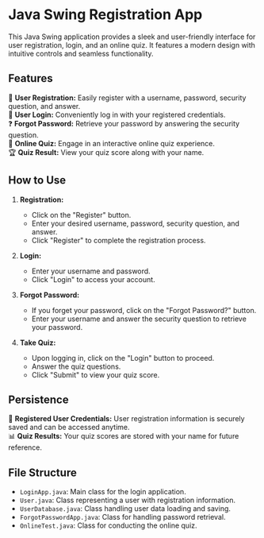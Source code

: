 # Java Swing Registration App

This Java Swing application provides a sleek and user-friendly interface for user registration, login, and an online quiz. It features a modern design with intuitive controls and seamless functionality.

## Features

🔐 **User Registration:** Easily register with a username, password, security question, and answer.  
🔑 **User Login:** Conveniently log in with your registered credentials.  
❓ **Forgot Password:** Retrieve your password by answering the security question.  
📝 **Online Quiz:** Engage in an interactive online quiz experience.  
🏆 **Quiz Result:** View your quiz score along with your name.

## How to Use

1. **Registration:**
   - Click on the "Register" button.
   - Enter your desired username, password, security question, and answer.
   - Click "Register" to complete the registration process.

2. **Login:**
   - Enter your username and password.
   - Click "Login" to access your account.

3. **Forgot Password:**
   - If you forget your password, click on the "Forgot Password?" button.
   - Enter your username and answer the security question to retrieve your password.

4. **Take Quiz:**
   - Upon logging in, click on the "Login" button to proceed.
   - Answer the quiz questions.
   - Click "Submit" to view your quiz score.

## Persistence

📄 **Registered User Credentials:** User registration information is securely saved and can be accessed anytime.  
📊 **Quiz Results:** Your quiz scores are stored with your name for future reference.

## File Structure

- `LoginApp.java`: Main class for the login application.
- `User.java`: Class representing a user with registration information.
- `UserDatabase.java`: Class handling user data loading and saving.
- `ForgotPasswordApp.java`: Class for handling password retrieval.
- `OnlineTest.java`: Class for conducting the online quiz.

